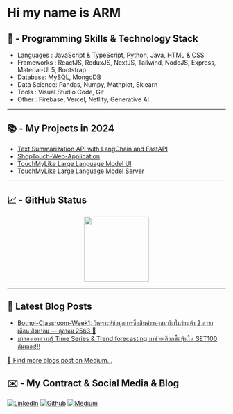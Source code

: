 # Hi my name is ARM
    
## 💼 - Programming Skills & Technology Stack

- Languages : JavaScript & TypeScript, Python, Java, HTML & CSS
- Frameworks : ReactJS, ReduxJS, NextJS, Tailwind, NodeJS, Express, Material-UI 5, Bootstrap
- Database:  MySQL, MongoDB
- Data Science: Pandas, Numpy, Mathplot, Sklearn
- Tools : Visual Studio Code, Git
- Other : Firebase, Vercel, Netlify, Generative AI
    
<hr/>

## 📚 - My Projects in 2024

- [Text Summarization API with LangChain and FastAPI](https://github.com/bestculling/LangChainWebSummarizer)
- [ShopTouch-Web-Application](https://github.com/bestculling/ShopTouch-Web-Application)
- [TouchMyLike Large Language Model UI](https://github.com/bestculling/UI-TML-Turbo)
- [TouchMyLike Large Language Model Server](https://github.com/bestculling/Beta-TML-Turbo)

<hr />

## 📈 - GitHub Status    

<p align="center">
<a href="https://github.com/bestculling?tab=repositories">
   <img src="https://github-readme-stats.vercel.app/api/top-langs/?username=bestculling&layout=compact" height="150"/>
</a>
</p>
    
<hr/>

## 📝 Latest Blog Posts

- [Botnoi-Classroom-Week1: วิเคราะห์ข้อมูลการซื้อสินค้าของสมาชิกในร้านค้า 2 สาขา เดือน สิงหาคม — ตุลาคม 2563 🛒](https://medium.com/botnoi-classroom/botnoi-classroom-week1-%E0%B8%A7%E0%B8%B4%E0%B9%80%E0%B8%84%E0%B8%A3%E0%B8%B2%E0%B8%B0%E0%B8%AB%E0%B9%8C%E0%B8%82%E0%B9%89%E0%B8%AD%E0%B8%A1%E0%B8%B9%E0%B8%A5%E0%B8%81%E0%B8%B2%E0%B8%A3%E0%B8%8B%E0%B8%B7%E0%B9%89%E0%B8%AD%E0%B8%AA%E0%B8%B4%E0%B8%99%E0%B8%84%E0%B9%89%E0%B8%B2%E0%B8%82%E0%B8%AD%E0%B8%87%E0%B8%AA%E0%B8%A1%E0%B8%B2%E0%B8%8A%E0%B8%B4%E0%B8%81%E0%B9%83%E0%B8%99%E0%B8%A3%E0%B9%89%E0%B8%B2%E0%B8%99%E0%B8%84%E0%B9%89%E0%B8%B2-2-%E0%B8%AA%E0%B8%B2%E0%B8%82%E0%B8%B2-%E0%B9%80%E0%B8%94%E0%B8%B7%E0%B8%AD%E0%B8%99-%E0%B8%AA%E0%B8%B4%E0%B8%87%E0%B8%AB%E0%B8%B2%E0%B8%84%E0%B8%A1-706398e1e928)
- [มาลองเอาความรู้ Time Series & Trend forecasting มาช่วยเลือกซื้อหุ้นใน SET100 กันเถอะ!!!](https://aukkrapolarm.medium.com/%E0%B8%A1%E0%B8%B2%E0%B8%A5%E0%B8%AD%E0%B8%87%E0%B9%80%E0%B8%AD%E0%B8%B2%E0%B8%84%E0%B8%A7%E0%B8%B2%E0%B8%A1%E0%B8%A3%E0%B8%B9%E0%B9%89-time-series-trend-forecasting-%E0%B8%A1%E0%B8%B2%E0%B8%8A%E0%B9%88%E0%B8%A7%E0%B8%A2%E0%B9%80%E0%B8%A5%E0%B8%B7%E0%B8%AD%E0%B8%81%E0%B8%8B%E0%B8%B7%E0%B9%89%E0%B8%AD%E0%B8%AB%E0%B8%B8%E0%B9%89%E0%B8%99%E0%B9%83%E0%B8%99-set100-%E0%B8%81%E0%B8%B1%E0%B8%99%E0%B9%80%E0%B8%96%E0%B8%AD%E0%B8%B0-fa1b132575e5)

[🔎 Find more blogs post on Medium...](https://aukkrapolarm.medium.com/)

## ✉️ - My Contract & Social Media & Blog

<p>
<a href="https://www.linkedin.com/in/akkrapol-kanpong-ab362214a/" target="_blank"><img alt="LinkedIn" src="https://img.shields.io/badge/linkedin-%230077B5.svg?&style=for-the-badge&logo=linkedin&logoColor=white" /></a>
<a href="https://github.com/bestculling" target="_blank"><img alt="Github" src="https://img.shields.io/badge/GitHub-%2312100E.svg?&style=for-the-badge&logo=Github&logoColor=white" /></a>
<a href="https://medium.com/@aukkrapolarm" target="_blank"><img alt="Medium" src="https://img.shields.io/badge/medium-%2312100E.svg?&style=for-the-badge&logo=medium&logoColor=white" /></a>
</p>
